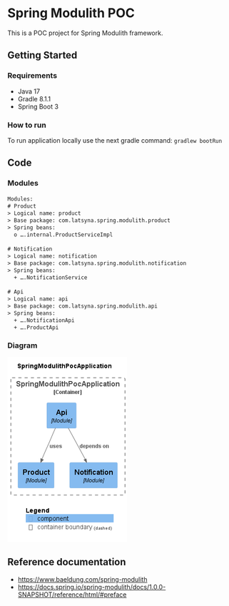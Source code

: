 # Spring Modulith POC
This is a POC project for Spring Modulith framework.

## Getting Started
### Requirements
* Java 17
* Gradle 8.1.1
* Spring Boot 3

### How to run
To run application locally use the next gradle command: 
`gradlew bootRun`

## Code
### Modules
```
Modules:
# Product
> Logical name: product
> Base package: com.latsyna.spring.modulith.product
> Spring beans:
  o ….internal.ProductServiceImpl

# Notification
> Logical name: notification
> Base package: com.latsyna.spring.modulith.notification
> Spring beans:
  + ….NotificationService

# Api
> Logical name: api
> Base package: com.latsyna.spring.modulith.api
> Spring beans:
  + ….NotificationApi
  + ….ProductApi
```
### Diagram
![diagram](components-SpringModulithPocApplication.png)

## Reference documentation
* https://www.baeldung.com/spring-modulith
* https://docs.spring.io/spring-modulith/docs/1.0.0-SNAPSHOT/reference/html/#preface